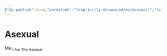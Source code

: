 ```yaml
---
{"dg-publish":true,"permalink":"/explicitly-showcased/me/asexual/","title":"Asexual","dgShowLocalGraph":false}
---
```



# Asexual
Me
<sub>I Am The Asexual</sub>
